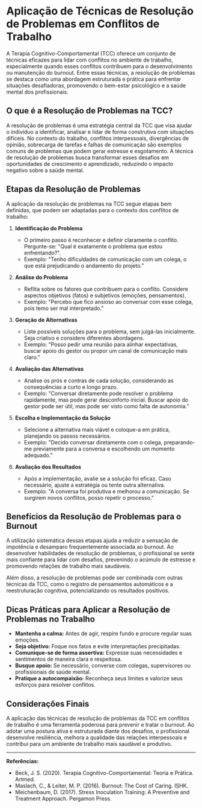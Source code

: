 
# Aplicação de Técnicas de Resolução de Problemas em Conflitos de Trabalho

A Terapia Cognitivo-Comportamental (TCC) oferece um conjunto de técnicas eficazes para lidar com conflitos no ambiente de trabalho, especialmente quando esses conflitos contribuem para o desenvolvimento ou manutenção do burnout. Entre essas técnicas, a resolução de problemas se destaca como uma abordagem estruturada e prática para enfrentar situações desafiadoras, promovendo o bem-estar psicológico e a saúde mental dos profissionais.

## O que é a Resolução de Problemas na TCC?

A resolução de problemas é uma estratégia central da TCC que visa ajudar o indivíduo a identificar, analisar e lidar de forma construtiva com situações difíceis. No contexto do trabalho, conflitos interpessoais, divergências de opinião, sobrecarga de tarefas e falhas de comunicação são exemplos comuns de problemas que podem gerar estresse e esgotamento. A técnica de resolução de problemas busca transformar esses desafios em oportunidades de crescimento e aprendizado, reduzindo o impacto negativo sobre a saúde mental.

## Etapas da Resolução de Problemas

A aplicação da resolução de problemas na TCC segue etapas bem definidas, que podem ser adaptadas para o contexto dos conflitos de trabalho:

1. **Identificação do Problema**
   - O primeiro passo é reconhecer e definir claramente o conflito. Pergunte-se: "Qual é exatamente o problema que estou enfrentando?".
   - Exemplo: "Tenho dificuldades de comunicação com um colega, o que está prejudicando o andamento do projeto."

2. **Análise do Problema**
   - Reflita sobre os fatores que contribuem para o conflito. Considere aspectos objetivos (fatos) e subjetivos (emoções, pensamentos).
   - Exemplo: "Percebo que fico ansioso ao conversar com esse colega, pois temo ser mal interpretado."

3. **Geração de Alternativas**
   - Liste possíveis soluções para o problema, sem julgá-las inicialmente. Seja criativo e considere diferentes abordagens.
   - Exemplo: "Posso pedir uma reunião para alinhar expectativas, buscar apoio do gestor ou propor um canal de comunicação mais claro."

4. **Avaliação das Alternativas**
   - Analise os prós e contras de cada solução, considerando as consequências a curto e longo prazo.
   - Exemplo: "Conversar diretamente pode resolver o problema rapidamente, mas pode gerar desconforto inicial. Buscar apoio do gestor pode ser útil, mas pode ser visto como falta de autonomia."

5. **Escolha e Implementação da Solução**
   - Selecione a alternativa mais viável e coloque-a em prática, planejando os passos necessários.
   - Exemplo: "Decido conversar diretamente com o colega, preparando-me previamente para a conversa e escolhendo um momento adequado."

6. **Avaliação dos Resultados**
   - Após a implementação, avalie se a solução foi eficaz. Caso necessário, ajuste a estratégia ou tente outra alternativa.
   - Exemplo: "A conversa foi produtiva e melhorou a comunicação. Se surgirem novos conflitos, posso repetir o processo."

## Benefícios da Resolução de Problemas para o Burnout

A utilização sistemática dessas etapas ajuda a reduzir a sensação de impotência e desamparo frequentemente associada ao burnout. Ao desenvolver habilidades de resolução de problemas, o profissional se sente mais confiante para lidar com desafios, prevenindo o acúmulo de estresse e promovendo relações de trabalho mais saudáveis.

Além disso, a resolução de problemas pode ser combinada com outras técnicas da TCC, como o registro de pensamentos automáticos e a reestruturação cognitiva, potencializando os resultados positivos.

## Dicas Práticas para Aplicar a Resolução de Problemas no Trabalho

- **Mantenha a calma:** Antes de agir, respire fundo e procure regular suas emoções.
- **Seja objetivo:** Foque nos fatos e evite interpretações precipitadas.
- **Comunique-se de forma assertiva:** Expresse suas necessidades e sentimentos de maneira clara e respeitosa.
- **Busque apoio:** Se necessário, converse com colegas, supervisores ou profissionais de saúde mental.
- **Pratique a autocompaixão:** Reconheça seus limites e valorize seus esforços para resolver conflitos.

## Considerações Finais

A aplicação das técnicas de resolução de problemas da TCC em conflitos de trabalho é uma ferramenta poderosa para prevenir e tratar o burnout. Ao adotar uma postura ativa e estruturada diante dos desafios, o profissional desenvolve resiliência, melhora a qualidade das relações interpessoais e contribui para um ambiente de trabalho mais saudável e produtivo.

---
**Referências:**
- Beck, J. S. (2020). Terapia Cognitivo-Comportamental: Teoria e Prática. Artmed.
- Maslach, C., & Leiter, M. P. (2016). Burnout: The Cost of Caring. ISHK.
- Meichenbaum, D. (2017). Stress Inoculation Training: A Preventive and Treatment Approach. Pergamon Press.
```
